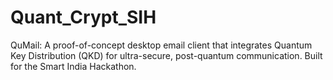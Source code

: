 # Quant_Crypt_SIH
QuMail: A proof-of-concept desktop email client that integrates Quantum Key Distribution (QKD) for ultra-secure, post-quantum communication. Built for the Smart India Hackathon.

